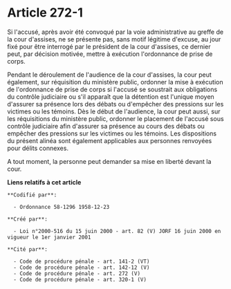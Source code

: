 # Article 272-1

Si l'accusé, après avoir été convoqué par la voie administrative au greffe de la cour d'assises, ne se présente pas, sans
motif légitime d'excuse, au jour fixé pour être interrogé par le président de la cour d'assises, ce dernier peut, par
décision motivée, mettre à exécution l'ordonnance de prise de corps.

Pendant le déroulement de l'audience de la cour d'assises, la cour peut également, sur réquisition du ministère public,
ordonner la mise à exécution de l'ordonnance de prise de corps si l'accusé se soustrait aux obligations du contrôle
judiciaire ou s'il apparaît que la détention est l'unique moyen d'assurer sa présence lors des débats ou d'empêcher des
pressions sur les victimes ou les témoins. Dès le début de l'audience, la cour peut aussi, sur les réquisitions du ministère
public, ordonner le placement de l'accusé sous contrôle judiciaire afin d'assurer sa présence au cours des débats ou empêcher
des pressions sur les victimes ou les témoins. Les dispositions du présent alinéa sont également applicables aux personnes
renvoyées pour délits connexes.

A tout moment, la personne peut demander sa mise en liberté devant la cour.

**Liens relatifs à cet article**

	**Codifié par**:

	  - Ordonnance 58-1296 1958-12-23

	**Créé par**:

	  - Loi n°2000-516 du 15 juin 2000 - art. 82 (V) JORF 16 juin 2000 en vigueur le 1er janvier 2001

	**Cité par**:

	  - Code de procédure pénale - art. 141-2 (VT)
	  - Code de procédure pénale - art. 142-12 (V)
	  - Code de procédure pénale - art. 272 (V)
	  - Code de procédure pénale - art. 320-1 (V)
